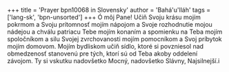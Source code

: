 +++
title = 'Prayer bpn10068 in Slovensky'
author = 'Bahá'u'lláh'
tags = ['lang-sk', 'bpn-unsorted']
+++
Ó môj Pane! Učiň Svoju krásu mojím pokrmom a Svoju prítomnosť mojím nápojom a Svoje rozhodnutie mojou nádejou a chválu patriacu Tebe mojím konaním a spomienku na Teba mojím spoločníkom a silu Svojej zvrchovanosti mojím pomocníkom a Svoj príbytok mojím domovom. Mojím bydliskom učiň sídlo, ktoré si povzniesol nad obmedzenosť stanovenú pre tých, ktorí sú od Teba akoby oddelení závojom.
Ty si vskutku nadovšetko Mocný, nadovšetko Slávny, Najsilnejší.i
